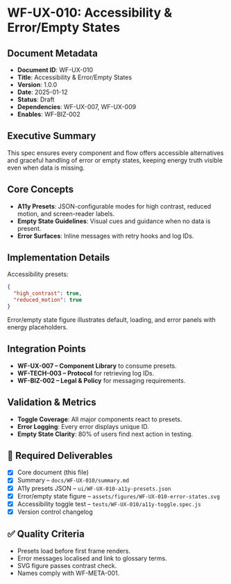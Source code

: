 # WF-UX-010: Accessibility & Error/Empty States

## Document Metadata
- **Document ID**: WF-UX-010
- **Title**: Accessibility & Error/Empty States
- **Version**: 1.0.0
- **Date**: 2025-01-12
- **Status**: Draft
- **Dependencies**: WF-UX-007, WF-UX-009
- **Enables**: WF-BIZ-002

## Executive Summary
This spec ensures every component and flow offers accessible alternatives and graceful handling of error or empty states, keeping energy truth visible even when data is missing.

## Core Concepts
- **A11y Presets**: JSON-configurable modes for high contrast, reduced motion, and screen-reader labels.
- **Empty State Guidelines**: Visual cues and guidance when no data is present.
- **Error Surfaces**: Inline messages with retry hooks and log IDs.

## Implementation Details
Accessibility presets:
```json
{
  "high_contrast": true,
  "reduced_motion": true
}
```
Error/empty state figure illustrates default, loading, and error panels with energy placeholders.

## Integration Points
- **WF-UX-007 – Component Library** to consume presets.
- **WF-TECH-003 – Protocol** for retrieving log IDs.
- **WF-BIZ-002 – Legal & Policy** for messaging requirements.

## Validation & Metrics
- **Toggle Coverage**: All major components react to presets.
- **Error Logging**: Every error displays unique ID.
- **Empty State Clarity**: 80% of users find next action in testing.

## 🎨 Required Deliverables
- [x] Core document (this file)
- [x] Summary – `docs/WF-UX-010/summary.md`
- [x] A11y presets JSON – `ui/WF-UX-010-a11y-presets.json`
- [x] Error/empty state figure – `assets/figures/WF-UX-010-error-states.svg`
- [x] Accessibility toggle test – `tests/WF-UX-010/a11y-toggle.spec.js`
- [x] Version control changelog

## ✅ Quality Criteria
- Presets load before first frame renders.
- Error messages localised and link to glossary terms.
- SVG figure passes contrast check.
- Names comply with WF-META-001.
